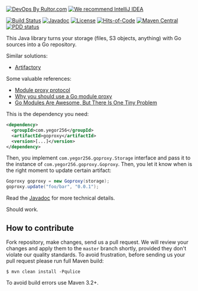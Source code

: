 [![DevOps By Rultor.com](http://www.rultor.com/b/yegor256/goproxy-java)](http://www.rultor.com/p/yegor256/goproxy-java)
[![We recommend IntelliJ IDEA](https://www.elegantobjects.org/intellij-idea.svg)](https://www.jetbrains.com/idea/)

[![Build Status](https://img.shields.io/travis/yegor256/goproxy-java/master.svg)](https://travis-ci.org/yegor256/goproxy-java)
[![Javadoc](http://www.javadoc.io/badge/com.yegor256/goproxy.svg)](http://www.javadoc.io/doc/com.yegor256/goproxy)
[![License](https://img.shields.io/badge/license-MIT-green.svg)](https://github.com/yegor256/goproxy/blob/master/LICENSE.txt)
[![Hits-of-Code](https://hitsofcode.com/github/yegor256/goproxy-java)](https://hitsofcode.com/view/github/yegor256/goproxy-java)
[![Maven Central](https://img.shields.io/maven-central/v/com.yegor256/goproxy.svg)](https://maven-badges.herokuapp.com/maven-central/com.yegor256/goproxy)
[![PDD status](http://www.0pdd.com/svg?name=yegor256/goproxy-java)](http://www.0pdd.com/p?name=yegor256/goproxy-java)

This Java library turns your storage
(files, S3 objects, anything) with Go sources into
a Go repository.

Similar solutions:

  * [Artifactory](https://www.jfrog.com/confluence/display/RTF/Go+Registry)

Some valuable references:

  * [Module proxy protocol](https://golang.org/cmd/go/#hdr-Module_proxy_protocol)
  * [Why you should use a Go module proxy](https://arslan.io/2019/08/02/why-you-should-use-a-go-module-proxy/)
  * [Go Modules Are Awesome, But There Is One Tiny Problem](https://jfrog.com/blog/go-modules-are-awesome-but-there-is-one-tiny-problem/)

This is the dependency you need:

```xml
<dependency>
  <groupId>com.yegor256</groupId>
  <artifactId>goproxy</artifactId>
  <version>[...]</version>
</dependency>
```

Then, you implement `com.yegor256.goproxy.Storage` interface
and pass it to the instance of `com.yegor256.goproxy.Goproxy`. Then, you
let it know when is the right moment to update certain artifact:

```java
Goproxy goproxy = new Goproxy(storage);
goproxy.update("foo/bar", "0.0.1");
```

Read the [Javadoc](http://www.javadoc.io/doc/com.yegor256/goproxy)
for more technical details.

Should work.

## How to contribute

Fork repository, make changes, send us a pull request. We will review
your changes and apply them to the `master` branch shortly, provided
they don't violate our quality standards. To avoid frustration, before
sending us your pull request please run full Maven build:

```
$ mvn clean install -Pqulice
```

To avoid build errors use Maven 3.2+.
